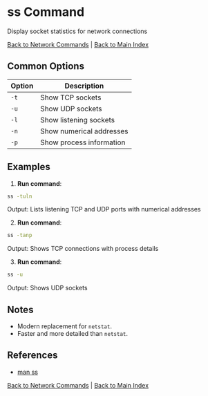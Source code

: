 # ss Command

Display socket statistics for network connections

[Back to Network Commands](./index.md) | [Back to Main Index](../../README.md)

## Common Options

| Option | Description |
|--------|-------------|
| `-t` | Show TCP sockets |
| `-u` | Show UDP sockets |
| `-l` | Show listening sockets |
| `-n` | Show numerical addresses |
| `-p` | Show process information |

## Examples
1. **Run command**:
```bash
ss -tuln
```
Output: Lists listening TCP and UDP ports with numerical addresses

2. **Run command**:
```bash
ss -tanp
```
Output: Shows TCP connections with process details

3. **Run command**:
```bash
ss -u
```
Output: Shows UDP sockets


## Notes
- Modern replacement for `netstat`.
- Faster and more detailed than `netstat`.

## References
- [man ss](https://man7.org/linux/man-pages/man8/ss.8.html)

[Back to Network Commands](../index.md) | [Back to Main Index](../../README.md)